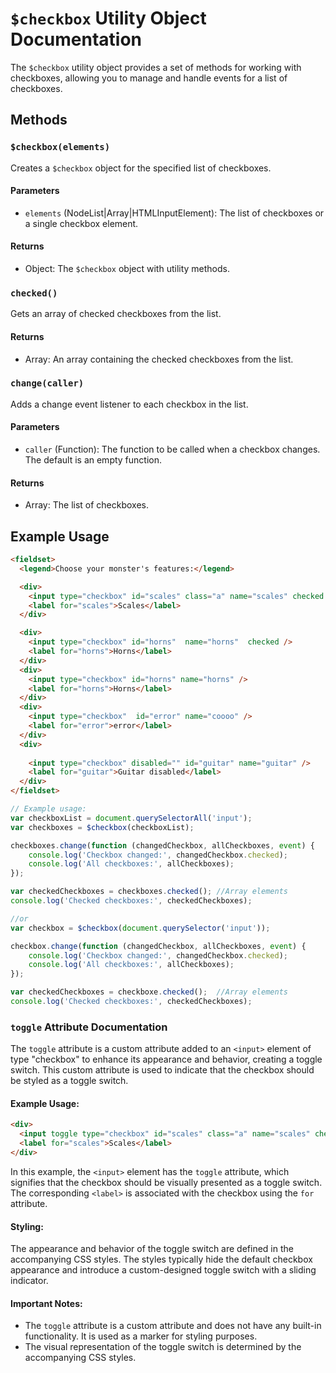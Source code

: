 # `$checkbox` Utility Object Documentation

The `$checkbox` utility object provides a set of methods for working with checkboxes, allowing you to manage and handle events for a list of checkboxes.

## Methods

### `$checkbox(elements)`

Creates a `$checkbox` object for the specified list of checkboxes.

#### Parameters

- `elements` (NodeList|Array|HTMLInputElement): The list of checkboxes or a single checkbox element.

#### Returns

- Object: The `$checkbox` object with utility methods.

### `checked()`

Gets an array of checked checkboxes from the list.

#### Returns

- Array: An array containing the checked checkboxes from the list.

### `change(caller)`

Adds a change event listener to each checkbox in the list.

#### Parameters

- `caller` (Function): The function to be called when a checkbox changes. The default is an empty function.

#### Returns

- Array: The list of checkboxes.

## Example Usage
```html
<fieldset>
  <legend>Choose your monster's features:</legend>

  <div>
    <input type="checkbox" id="scales" class="a" name="scales" checked />
    <label for="scales">Scales</label>
  </div>

  <div>
    <input type="checkbox" id="horns"  name="horns"  checked />
    <label for="horns">Horns</label>
  </div>
  <div>
    <input type="checkbox" id="horns" name="horns" />
    <label for="horns">Horns</label>
  </div>
  <div>
    <input type="checkbox"  id="error" name="coooo" />
    <label for="error">error</label>
  </div>
  <div> 
  
    <input type="checkbox" disabled="" id="guitar" name="guitar" />
    <label for="guitar">Guitar disabled</label>
  </div>
</fieldset>
```

```javascript
// Example usage:
var checkboxList = document.querySelectorAll('input');
var checkboxes = $checkbox(checkboxList);

checkboxes.change(function (changedCheckbox, allCheckboxes, event) {
    console.log('Checkbox changed:', changedCheckbox.checked);
    console.log('All checkboxes:', allCheckboxes);
});

var checkedCheckboxes = checkboxes.checked(); //Array elements
console.log('Checked checkboxes:', checkedCheckboxes);

//or  
var checkbox = $checkbox(document.querySelector('input'));

checkbox.change(function (changedCheckbox, allCheckboxes, event) {
    console.log('Checkbox changed:', changedCheckbox.checked);
    console.log('All checkboxes:', allCheckboxes);
});

var checkedCheckboxes = checkboxe.checked();  //Array elements 
console.log('Checked checkboxes:', checkedCheckboxes);
```

### `toggle` Attribute Documentation

The `toggle` attribute is a custom attribute added to an `<input>` element of type "checkbox" to enhance its appearance and behavior, creating a toggle switch. This custom attribute is used to indicate that the checkbox should be styled as a toggle switch.

#### Example Usage:

```html
<div>
  <input toggle type="checkbox" id="scales" class="a" name="scales" checked />
  <label for="scales">Scales</label>
</div>
```

In this example, the `<input>` element has the `toggle` attribute, which signifies that the checkbox should be visually presented as a toggle switch. The corresponding `<label>` is associated with the checkbox using the `for` attribute.

#### Styling:

The appearance and behavior of the toggle switch are defined in the accompanying CSS styles. The styles typically hide the default checkbox appearance and introduce a custom-designed toggle switch with a sliding indicator.

#### Important Notes:

- The `toggle` attribute is a custom attribute and does not have any built-in functionality. It is used as a marker for styling purposes.
- The visual representation of the toggle switch is determined by the accompanying CSS styles.

